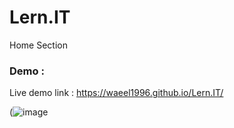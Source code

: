 # Lern.IT
Home Section

### Demo :

Live demo link : https://waeel1996.github.io/Lern.IT/


(![image](https://user-images.githubusercontent.com/124203059/224542378-908f4aa8-d287-42f1-a97e-3238695e8cce.png)
